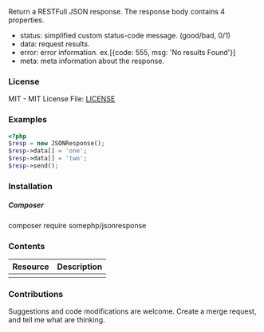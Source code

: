 Return a RESTFull JSON response. The response body contains 4 properties.
 * status: simplified custom status-code message. (good/bad, 0/1)
 * data: request results.
 * error: error information.  ex.[{code: 555, msg: 'No results Found'}]
 * meta: meta information about the response.


### License
MIT - MIT License
File: [LICENSE](LICENSE)

### Examples
```php
<?php
$resp = new JSONResponse();
$resp->data[] = 'one';
$resp->data[] = 'two';
$resp->send();
```

### Installation
##### Composer
composer require somephp/jsonresponse

### Contents
| Resource | Description |
| -------- | ----------- |
|  | |

### Contributions
Suggestions and code modifications are welcome.  Create a merge request, and tell me what are thinking.


